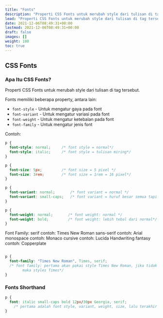 ```yaml
---
title: "Fonts"
description: "Properti CSS Fonts untuk merubah style dari tulisan di tag tersebut."
lead: "Properti CSS Fonts untuk merubah style dari tulisan di tag tersebut."
date: 2021-12-06T08:49:31+00:00
lastmod: 2021-12-06T08:49:31+00:00
draft: false
images: []
weight: 180
toc: true
---
```

## CSS Fonts

### Apa Itu CSS Fonts?

Properti CSS Fonts untuk merubah style dari tulisan di tag tersebut.

Fonts memiliki beberapa property, antara lain:

- `font-style` - Untuk mengatur gaya pada font
- `font-variant` - Untuk mengatur variasi pada font
- `font-weight` - Untuk mengatur ketebalan pada font
- `font-family` - Untuk mengatur jenis font

Contoh:

```css
p {
  font-style: normal;     /* font style = normal*/
  font-style: italic;     /* font style = tulisan miring*/ 
}
```

```css
p {
  font-size: 5px;         /* font size = 5 pixel */
  font-size: 3rem;        /* font size = 1rem = 16 pixel*/ 
}
```

```css
p {
  font-variant: normal;       /* font variant = normal */
  font-variant: small-caps;   /* font variant = huruf besar semua tapi ukuran kecil*/ 
}
```

```css
p {
  font-weight: normal;       /* font weight: normal */
  font-weight: bold;         /* font weight: lebih tebal dari normal*/ 
}
```

Font Family:
serif        contoh: Times New Roman
sans-serif   contoh: Arial
monospace    contoh: Monaco
cursive      contoh: Lucida Handwriting
fantasy      contoh: Copperplate
```css

p {
  font-family: "Times New Roman", Times, serif;      
  /* font family: pertama akan pakai style Times New Roman, jika tidak ada
        maka styles Times*/ 
}
```

### Fonts Shorthand

```css
p {
  font: italic small-caps bold 12px/30px Georgia, serif;
    /* pertama adalah font style, variant, weight, size, lalu terakhir font family */
}
```